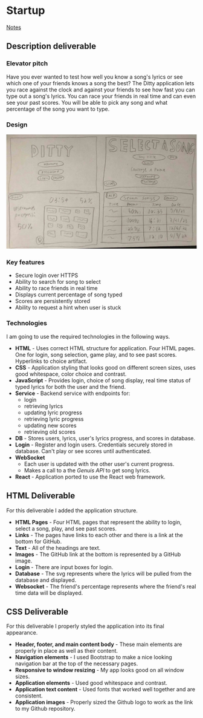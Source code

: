# Startup

[Notes](Notes/notes.md)

## Description deliverable

### Elevator pitch
Have you ever wanted to test how well you know a song's lyrics or see which one of your friends knows a song the best? The Ditty application lets you race against the clock and against your friends to see how fast you can type out a song's lyrics. You can race your friends in real time and can even see your past scores. You will be able to pick any song and what percentage of the song you want to type. 

### Design
![Mock](website_idea.JPG)

### Key features
- Secure login over HTTPS
- Ability to search for song to select
- Ability to race friends in real time
- Displays current percentage of song typed
- Scores are persistently stored
- Ability to request a hint when user is stuck

### Technologies
I am going to use the required technologies in the following ways.
- **HTML** - Uses correct HTML structure for application. Four HTML pages. One for login, song selection, game play, and to see past scores. Hyperlinks to choice artifact.
- **CSS** - Application styling that looks good on different screen sizes, uses good whitespace, color choice and contrast.
- **JavaScript** - Provides login, choice of song display, real time status of typed lyrics for both the user and the friend.
- **Service** - Backend service with endpoints for:
    - login
    - retrieving lyrics
    - updating lyric progress
    - retrieving lyric progress
    - updating new scores
    - retrieving old scores
- **DB** - Stores users, lyrics, user's lyrics progress, and scores in database. 
- **Login** - Register and login users. Credentials securely stored in database. Can't play or see scores until authenticated. 
- **WebSocket**
    - Each user is updated with the other user's current progress.
    - Makes a call to a the *Genuis API* to get song lyrics.
- **React** - Application ported to use the React web framework.

## HTML Deliverable
For this deliverable I added the application structure.
- **HTML Pages** - Four HTML pages that represent the ability to login, select a song, play, and see past scores.
- **Links** - The pages have links to each other and there is a link at the bottom for GitHub.
- **Text** - All of the headings are text.
- **Images** - The GitHub link at the bottom is represented by a GitHub image.
- **Login** - There are input boxes for login. 
- **Database** - The svg represents where the lyrics will be pulled from the database and displayed.
- **Websocket** - The friend's percentage represents where the friend's real time data will be displayed.

## CSS Deliverable
For this deliverable I properly styled the application into its final appearance.
- **Header, footer, and main content body** - These main elements are properly in place as well as their content.
- **Navigation elements** - I used Bootstrap to make a nice looking navigation bar at the top of the necessary pages.
- **Responsive to window resizing** - My app looks good on all window sizes.
- **Application elements** - Used good whitespace and contrast.
- **Application text content** - Used fonts that worked well together and are consistent.
- **Application images** - Properly sized the Github logo to work as the link to my Github repository.